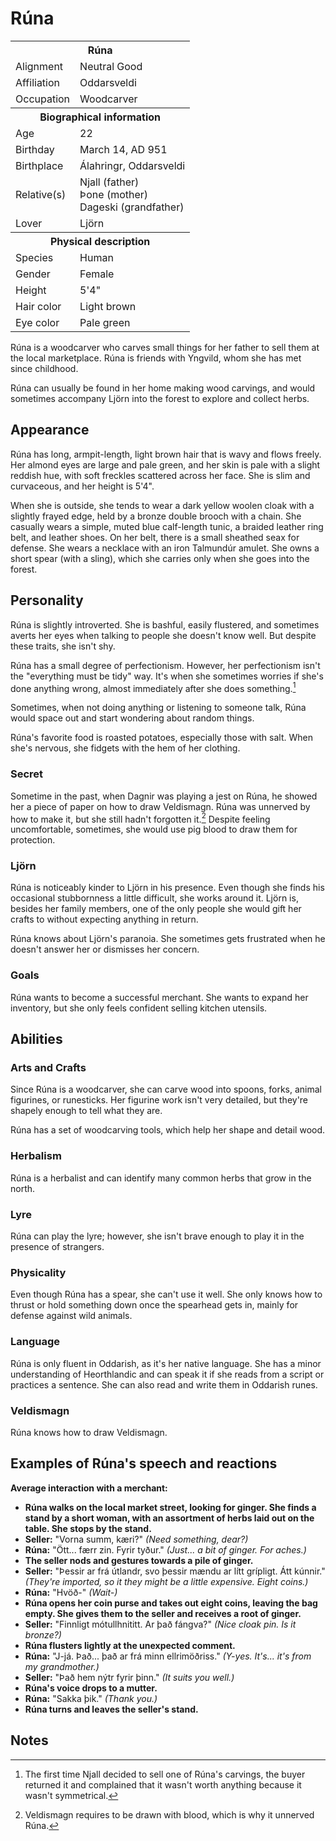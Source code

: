 # Rúna

<table><tbody>
	<tr> <th colspan=2>Rúna</th> </tr>
	<tr> <td>Alignment</td> <td>Neutral Good</td> </tr>
	<tr> <td>Affiliation</td> <td>Oddarsveldi</td> </tr>
	<tr> <td>Occupation</td> <td>Woodcarver</td> </tr>
	<tr> <th colspan=2>Biographical information</th> </tr>
	<tr> <td>Age</td> <td>22</td> </tr>
	<tr> <td>Birthday</td> <td>March 14, AD 951</td> </tr>
	<tr> <td>Birthplace</td> <td>Álahringr, Oddarsveldi</td> </tr>
	<tr> <td>Relative(s)</td> <td>Njall (father)<br>Þone (mother)<br>Dageski (grandfather)</td> </tr>
	<tr> <td>Lover</td> <td>Ljörn</td> </tr>
	<tr> <th colspan=2>Physical description</th> </tr>
	<tr> <td>Species</td> <td>Human</td> </tr>
	<tr> <td>Gender</td> <td>Female</td> </tr>
	<tr> <td>Height</td> <td>5'4"</td> </tr>
	<tr> <td>Hair color</td> <td>Light brown</td> </tr>
	<tr> <td>Eye color</td> <td>Pale green</td> </tr>
</tbody></table>

Rúna is a woodcarver who carves small things for her father to sell them at the local marketplace. Rúna is friends with Yngvild, whom she has met since childhood.

Rúna can usually be found in her home making wood carvings, and would sometimes accompany Ljörn into the forest to explore and collect herbs.

## Appearance
Rúna has long, armpit-length, light brown hair that is wavy and flows freely. Her almond eyes are large and pale green, and her skin is pale with a slight reddish hue, with soft freckles scattered across her face. She is slim and curvaceous, and her height is 5'4".

When she is outside, she tends to wear a dark yellow woolen cloak with a slightly frayed edge, held by a bronze double brooch with a chain. She casually wears a simple, muted blue calf-length tunic, a braided leather ring belt, and leather shoes. On her belt, there is a small sheathed seax for defense. She wears a necklace with an iron Talmundúr amulet. She owns a short spear (with a sling), which she carries only when she goes into the forest.

## Personality
Rúna is slightly introverted. She is bashful, easily flustered, and sometimes averts her eyes when talking to people she doesn't know well. But despite these traits, she isn't shy.

Rúna has a small degree of perfectionism. However, her perfectionism isn't the "everything must be tidy" way. It's when she sometimes worries if she's done anything wrong, almost immediately after she does something.[^1]

Sometimes, when not doing anything or listening to someone talk, Rúna would space out and start wondering about random things.

Rúna's favorite food is roasted potatoes, especially those with salt. When she's nervous, she fidgets with the hem of her clothing.

### Secret
Sometime in the past, when Dagnir was playing a jest on Rúna, he showed her a piece of paper on how to draw Veldismagn. Rúna was unnerved by how to make it, but she still hadn't forgotten it.[^2] Despite feeling uncomfortable, sometimes, she would use pig blood to draw them for protection.

### Ljörn
Rúna is noticeably kinder to Ljörn in his presence. Even though she finds his occasional stubbornness a little difficult, she works around it. Ljörn is, besides her family members, one of the only people she would gift her crafts to without expecting anything in return.

Rúna knows about Ljörn's paranoia. She sometimes gets frustrated when he doesn't answer her or dismisses her concern.

### Goals
Rúna wants to become a successful merchant. She wants to expand her inventory, but she only feels confident selling kitchen utensils.

## Abilities
### Arts and Crafts
Since Rúna is a woodcarver, she can carve wood into spoons, forks, animal figurines, or runesticks. Her figurine work isn't very detailed, but they're shapely enough to tell what they are.

Rúna has a set of woodcarving tools, which help her shape and detail wood.

### Herbalism
Rúna is a herbalist and can identify many common herbs that grow in the north.

### Lyre
Rúna can play the lyre; however, she isn't brave enough to play it in the presence of strangers. 

### Physicality
Even though Rúna has a spear, she can't use it well. She only knows how to thrust or hold something down once the spearhead gets in, mainly for defense against wild animals.

### Language
Rúna is only fluent in Oddarish, as it's her native language. She has a minor understanding of Heorthlandic and can speak it if she reads from a script or practices a sentence. She can also read and write them in Oddarish runes.

### Veldismagn
Rúna knows how to draw Veldismagn.

## Examples of Rúna's speech and reactions
**Average interaction with a merchant:**

 - **Rúna walks on the local market street, looking for ginger. She finds a stand by a short woman, with an assortment of herbs laid out on the table. She stops by the stand.**
 - **Seller:** "Vorna summ, kæri?" *(Need something, dear?)*
 - **Rúna:** "Ött... færr zin. Fyrir tyður." *(Just... a bit of ginger. For aches.)*
 - **The seller nods and gestures towards a pile of ginger.**
 - **Seller:** "Þessir ar frá útlandr, svo þessir mændu ar lítt grípligt. Átt kúnnir." *(They're imported, so it they might be a little expensive. Eight coins.)*
 - **Rúna:** "Hvöð-" *(Wait-)*
 - **Rúna opens her coin purse and takes out eight coins, leaving the bag empty. She gives them to the seller and receives a root of ginger.**
 - **Seller:** "Finnligt mótullhnititt. Ar það fángva?" *(Nice cloak pin. Is it bronze?)*
 - **Rúna flusters lightly at the unexpected comment.**
 - **Rúna:** "J-já. Það... það ar frá minn ellrimöðriss." *(Y-yes. It's... it's from my grandmother.)*
 - **Seller:** "Það hem nýtr fyrir þinn." *(It suits you well.)*
 - **Rúna's voice drops to a mutter.**
 - **Rúna:** "Sakka þik." *(Thank you.)*
 - **Rúna turns and leaves the seller's stand.**

## Notes
[^1]: The first time Njall decided to sell one of Rúna's carvings, the buyer returned it and complained that it wasn't worth anything because it wasn't symmetrical.
[^2]: Veldismagn requires to be drawn with blood, which is why it unnerved Rúna.
